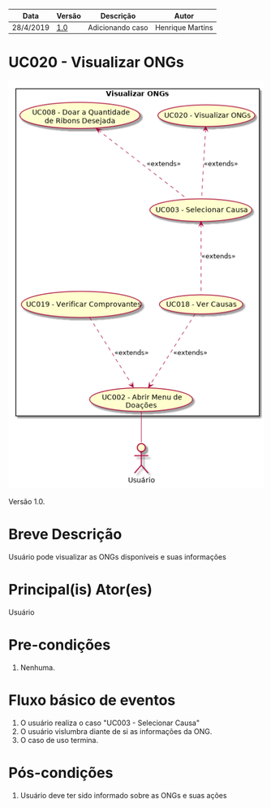 | Data       | Versão  | Descrição       | Autor            |
| ---------- | ------- | --------------- | ---------------- |
| 28/4/2019 | [1.0](https://github.com/requisitos-2019-1/Ribon/commit/cb1de9f3d807ba21598fba82598a6f0330745382#diff-14dd3fbf30c00483fd9dbd03b183882d) | Adicionando caso | Henrique Martins |


# UC020 - Visualizar ONGs


![diagrama](Visualizar_ONGs.png)

Versão 1.0.

# Breve Descrição
Usuário pode visualizar as ONGs disponíveis e suas informações

# Principal(is) Ator(es)
Usuário

# Pre-condições
1. Nenhuma.

# Fluxo básico de eventos
1. O usuário realiza o caso "UC003 - Selecionar Causa"
1. O usuário vislumbra diante de si as informações da ONG.
1. O caso de uso termina.


# Pós-condições
1. Usuário deve ter sido informado sobre as ONGs e suas ações

